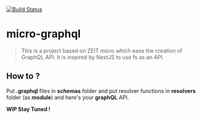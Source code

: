 [![Build Status](https://semaphoreci.com/api/v1/g3offrey/micro-graphql/branches/master/badge.svg)](https://semaphoreci.com/g3offrey/micro-graphql)

# micro-graphql

> This is a project based on ZEIT micro which ease the creation of GraphQL API.
> It is inspired by NextJS to use fs as an API.

## How to ?
Put **.graphql** files in **schemas** folder and put resolver functions in **resolvers** folder (as **module**) and here's your **graphQL** API.

**WIP  Stay Tuned !** 
